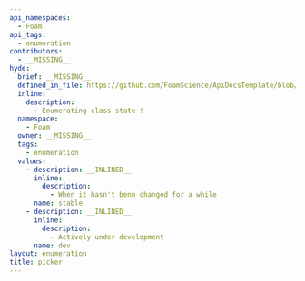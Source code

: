 ```yaml
---
api_namespaces:
  - Foam
api_tags:
  - enumeration
contributors:
  - __MISSING__
hyde:
  brief: __MISSING__
  defined_in_file: https://github.com/FoamScience/ApiDocsTemplate/blob/main/code/lib2/sampleClass/sampleClass.H
  inline:
    description:
      - Enumerating class state !
  namespace:
    - Foam
  owner: __MISSING__
  tags:
    - enumeration
  values:
    - description: __INLINED__
      inline:
        description:
          - When it hasn't benn changed for a while
      name: stable
    - description: __INLINED__
      inline:
        description:
          - Actively under development
      name: dev
layout: enumeration
title: picker
---
```

